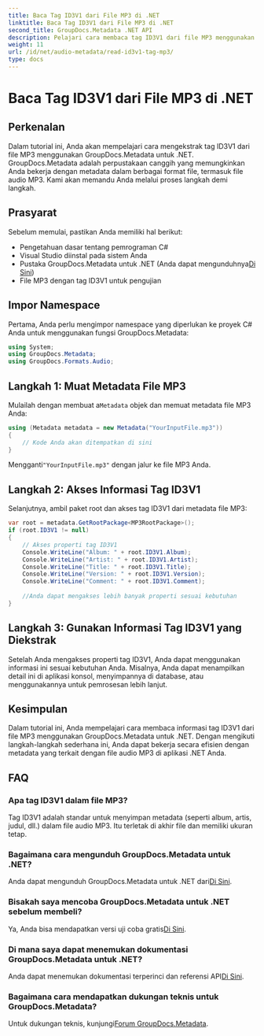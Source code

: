 ```yaml
---
title: Baca Tag ID3V1 dari File MP3 di .NET
linktitle: Baca Tag ID3V1 dari File MP3 di .NET
second_title: GroupDocs.Metadata .NET API
description: Pelajari cara membaca tag ID3V1 dari file MP3 menggunakan GroupDocs.Metadata untuk .NET. Tutorial langkah demi langkah dengan contoh kode.
weight: 11
url: /id/net/audio-metadata/read-id3v1-tag-mp3/
type: docs
---
```

# Baca Tag ID3V1 dari File MP3 di .NET

## Perkenalan
Dalam tutorial ini, Anda akan mempelajari cara mengekstrak tag ID3V1 dari file MP3 menggunakan GroupDocs.Metadata untuk .NET. GroupDocs.Metadata adalah perpustakaan canggih yang memungkinkan Anda bekerja dengan metadata dalam berbagai format file, termasuk file audio MP3. Kami akan memandu Anda melalui proses langkah demi langkah.
## Prasyarat
Sebelum memulai, pastikan Anda memiliki hal berikut:
- Pengetahuan dasar tentang pemrograman C#
- Visual Studio diinstal pada sistem Anda
-  Pustaka GroupDocs.Metadata untuk .NET (Anda dapat mengunduhnya[Di Sini](https://releases.groupdocs.com/metadata/net/))
- File MP3 dengan tag ID3V1 untuk pengujian

## Impor Namespace
Pertama, Anda perlu mengimpor namespace yang diperlukan ke proyek C# Anda untuk menggunakan fungsi GroupDocs.Metadata:
```csharp
using System;
using GroupDocs.Metadata;
using GroupDocs.Formats.Audio;
```
## Langkah 1: Muat Metadata File MP3
 Mulailah dengan membuat a`Metadata` objek dan memuat metadata file MP3 Anda:
```csharp
using (Metadata metadata = new Metadata("YourInputFile.mp3"))
{
    // Kode Anda akan ditempatkan di sini
}
```
 Mengganti`"YourInputFile.mp3"` dengan jalur ke file MP3 Anda.
## Langkah 2: Akses Informasi Tag ID3V1
Selanjutnya, ambil paket root dan akses tag ID3V1 dari metadata file MP3:
```csharp
var root = metadata.GetRootPackage<MP3RootPackage>();
if (root.ID3V1 != null)
{
    // Akses properti tag ID3V1
    Console.WriteLine("Album: " + root.ID3V1.Album);
    Console.WriteLine("Artist: " + root.ID3V1.Artist);
    Console.WriteLine("Title: " + root.ID3V1.Title);
    Console.WriteLine("Version: " + root.ID3V1.Version);
    Console.WriteLine("Comment: " + root.ID3V1.Comment);
    
    //Anda dapat mengakses lebih banyak properti sesuai kebutuhan
}
```
## Langkah 3: Gunakan Informasi Tag ID3V1 yang Diekstrak
Setelah Anda mengakses properti tag ID3V1, Anda dapat menggunakan informasi ini sesuai kebutuhan Anda. Misalnya, Anda dapat menampilkan detail ini di aplikasi konsol, menyimpannya di database, atau menggunakannya untuk pemrosesan lebih lanjut.

## Kesimpulan
Dalam tutorial ini, Anda mempelajari cara membaca informasi tag ID3V1 dari file MP3 menggunakan GroupDocs.Metadata untuk .NET. Dengan mengikuti langkah-langkah sederhana ini, Anda dapat bekerja secara efisien dengan metadata yang terkait dengan file audio MP3 di aplikasi .NET Anda.

## FAQ
### Apa tag ID3V1 dalam file MP3?
Tag ID3V1 adalah standar untuk menyimpan metadata (seperti album, artis, judul, dll.) dalam file audio MP3. Itu terletak di akhir file dan memiliki ukuran tetap.
### Bagaimana cara mengunduh GroupDocs.Metadata untuk .NET?
 Anda dapat mengunduh GroupDocs.Metadata untuk .NET dari[Di Sini](https://releases.groupdocs.com/metadata/net/).
### Bisakah saya mencoba GroupDocs.Metadata untuk .NET sebelum membeli?
 Ya, Anda bisa mendapatkan versi uji coba gratis[Di Sini](https://releases.groupdocs.com/).
### Di mana saya dapat menemukan dokumentasi GroupDocs.Metadata untuk .NET?
 Anda dapat menemukan dokumentasi terperinci dan referensi API[Di Sini](https://tutorials.groupdocs.com/metadata/net/).
### Bagaimana cara mendapatkan dukungan teknis untuk GroupDocs.Metadata?
 Untuk dukungan teknis, kunjungi[Forum GroupDocs.Metadata](https://forum.groupdocs.com/c/metadata/14).